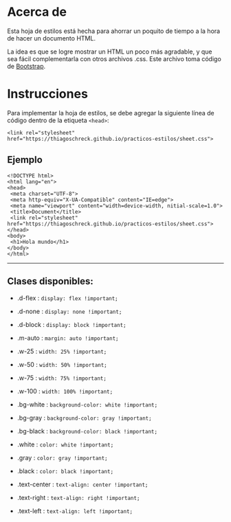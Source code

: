 # Acerca de

Esta hoja de estilos está hecha para ahorrar un poquito de tiempo a la hora de hacer un documento HTML.

La idea es que se logre mostrar un HTML un poco más agradable, y que sea fácil complementarla con otros archivos .css.
Este archivo toma código de [Bootstrap](https://getbootstrap.com/).

# Instrucciones

Para implementar la hoja de estilos, se debe agregar la siguiente línea de código dentro de la etiqueta `<head>`:

```
<link rel="stylesheet" href="https://thiagoschreck.github.io/practicos-estilos/sheet.css">
```

## Ejemplo

```
<!DOCTYPE html>
<html lang="en">
<head>
 <meta charset="UTF-8">
 <meta http-equiv="X-UA-Compatible" content="IE=edge">
 <meta name="viewport" content="width=device-width, nitial-scale=1.0">
 <title>Document</title>
 <link rel="stylesheet" href="https://thiagoschreck.github.io/practicos-estilos/sheet.css">
</head>
<body>
 <h1>Hola mundo</h1>
</body>
</html>
```

---

## Clases disponibles:

- .d-flex
  : `display: flex !important;`
- .d-none
  : `display: none !important;`
- .d-block :
  `display: block !important;`
- .m-auto
  : `margin: auto !important;`
- .w-25
  : `width: 25% !important;`
- .w-50
  : `width: 50% !important;`
- .w-75
  : `width: 75% !important;`
- .w-100
  : `width: 100% !important;`

- .bg-white
  : `background-color: white !important;`

- .bg-gray
  : `background-color: gray !important;`

- .bg-black
  : `background-color: black !important;`

- .white
  : `color: white !important;`

- .gray
  : `color: gray !important;`

- .black
  : `color: black !important;`

- .text-center
  : `text-align: center !important;`

- .text-right
  : `text-align: right !important;`

- .text-left
  : `text-align: left !important;`
